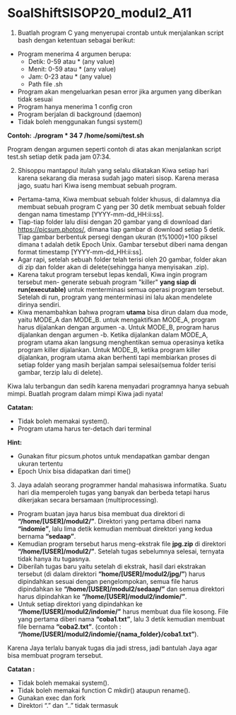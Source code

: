 # SoalShiftSISOP20_modul2_A11

1. Buatlah program C yang menyerupai crontab untuk menjalankan script bash dengan ketentuan sebagai berikut:
  * Program menerima 4 argumen berupa:
    * Detik: 0-59 atau * (any value)
    * Menit: 0-59 atau * (any value)
    * Jam: 0-23 atau * (any value)
    * Path file .sh
  * Program akan mengeluarkan pesan error jika argumen yang diberikan tidak sesuai
  * Program hanya menerima 1 config cron
  * Program berjalan di background (daemon)
  * Tidak boleh menggunakan fungsi system()

**Contoh: ./program \* 34 7 /home/somi/test.sh**

Program dengan argumen seperti contoh di atas akan menjalankan script test.sh setiap detik pada jam 07:34.

2. Shisoppu mantappu! itulah yang selalu dikatakan Kiwa setiap hari karena sekarang dia merasa sudah jago materi sisop. Karena merasa jago, suatu hari Kiwa iseng membuat sebuah program.
  * Pertama-tama, Kiwa membuat sebuah folder khusus, di dalamnya dia membuat sebuah program C yang per 30 detik membuat sebuah folder dengan nama timestamp [YYYY-mm-dd_HH:ii:ss].
  * Tiap-tiap folder lalu diisi dengan 20 gambar yang di download dari https://picsum.photos/, dimana tiap gambar di download setiap 5 detik. Tiap gambar berbentuk persegi dengan ukuran (t%1000)+100 piksel dimana t adalah detik Epoch Unix. Gambar tersebut diberi nama dengan format timestamp [YYYY-mm-dd_HH:ii:ss].
  * Agar rapi, setelah sebuah folder telah terisi oleh 20 gambar, folder akan di zip dan folder akan di delete(sehingga hanya menyisakan .zip).
  * Karena takut program tersebut lepas kendali, Kiwa ingin program tersebut men- generate sebuah program "killer" **yang siap di run(executable)** untuk menterminasi semua operasi program tersebut. Setelah di run, program yang menterminasi ini lalu akan mendelete dirinya sendiri.
  * Kiwa menambahkan bahwa program **utama** bisa dirun dalam dua mode, yaitu MODE_A dan MODE_B. untuk mengaktifkan MODE_A, program harus dijalankan dengan argumen -a. Untuk MODE_B, program harus dijalankan dengan argumen -b. Ketika dijalankan dalam MODE_A, program utama akan langsung menghentikan semua operasinya ketika program killer dijalankan. Untuk MODE_B, ketika program killer dijalankan, program utama akan berhenti tapi membiarkan proses di setiap folder yang masih berjalan sampai selesai(semua
folder terisi gambar, terzip lalu di delete). 

Kiwa lalu terbangun dan sedih karena menyadari programnya hanya sebuah mimpi.
Buatlah program dalam mimpi Kiwa jadi nyata!

**Catatan:**
* Tidak boleh memakai system().
* Program utama harus ter-detach dari terminal

**Hint:**
* Gunakan fitur picsum.photos untuk mendapatkan gambar dengan ukuran tertentu
* Epoch Unix bisa didapatkan dari time()

3. Jaya adalah seorang programmer handal mahasiswa informatika. Suatu hari dia memperoleh tugas yang banyak dan berbeda tetapi harus dikerjakan secara bersamaan (multiprocessing).
  * Program buatan jaya harus bisa membuat dua direktori di **“/home/[USER]/modul2/”**. Direktori yang pertama diberi nama **“indomie”**, lalu lima detik kemudian membuat direktori yang kedua bernama **“sedaap”**.
  * Kemudian program tersebut harus meng-ekstrak file **jpg.zip** di direktori **“/home/[USER]/modul2/”**. Setelah tugas sebelumnya selesai, ternyata tidak hanya itu tugasnya.
  * Diberilah tugas baru yaitu setelah di ekstrak, hasil dari ekstrakan tersebut (di dalam direktori **“home/[USER]/modul2/jpg/”**) harus dipindahkan sesuai dengan pengelompokan, semua file harus dipindahkan ke **“/home/[USER]/modul2/sedaap/”** dan semua direktori harus dipindahkan ke **“/home/[USER]/modul2/indomie/”**.
  * Untuk setiap direktori yang dipindahkan ke **“/home/[USER]/modul2/indomie/”** harus membuat dua file kosong. File yang pertama diberi nama **“coba1.txt”**, lalu 3 detik kemudian membuat file bernama **“coba2.txt”**.
(contoh : **“/home/[USER]/modul2/indomie/{nama_folder}/coba1.txt”**).

Karena Jaya terlalu banyak tugas dia jadi stress, jadi bantulah Jaya agar bisa membuat
program tersebut.

**Catatan :**
* Tidak boleh memakai system().
* Tidak boleh memakai function C mkdir() ataupun rename().
* Gunakan exec dan fork
* Direktori “.” dan “..” tidak termasuk
